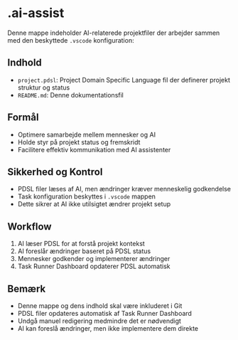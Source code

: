 # .ai-assist

Denne mappe indeholder AI-relaterede projektfiler der arbejder sammen med den beskyttede `.vscode` konfiguration:

## Indhold
- `project.pdsl`: Project Domain Specific Language fil der definerer projekt struktur og status
- `README.md`: Denne dokumentationsfil

## Formål
- Optimere samarbejde mellem mennesker og AI
- Holde styr på projekt status og fremskridt
- Facilitere effektiv kommunikation med AI assistenter

## Sikkerhed og Kontrol
- PDSL filer læses af AI, men ændringer kræver menneskelig godkendelse
- Task konfiguration beskyttes i `.vscode` mappen
- Dette sikrer at AI ikke utilsigtet ændrer projekt setup

## Workflow
1. AI læser PDSL for at forstå projekt kontekst
2. AI foreslår ændringer baseret på PDSL status
3. Mennesker godkender og implementerer ændringer
4. Task Runner Dashboard opdaterer PDSL automatisk

## Bemærk
- Denne mappe og dens indhold skal være inkluderet i Git
- PDSL filer opdateres automatisk af Task Runner Dashboard
- Undgå manuel redigering medmindre det er nødvendigt
- AI kan foreslå ændringer, men ikke implementere dem direkte